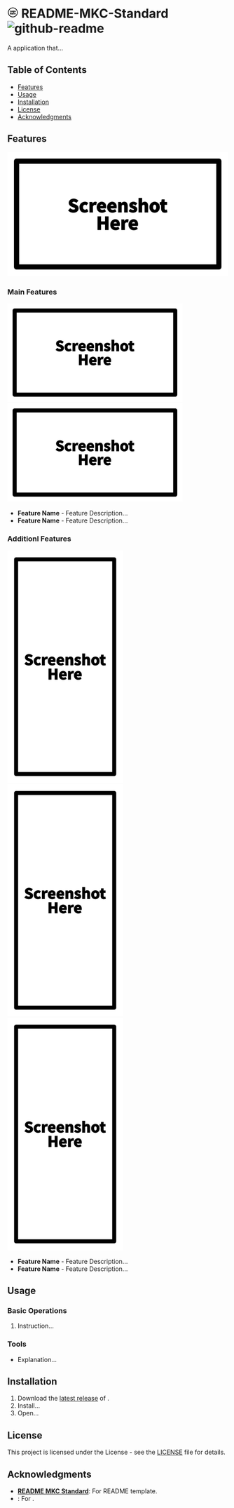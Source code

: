 # ![logo][logo-thumbnail] README-MKC-Standard ![github-readme][app-badge]
A <app-environment> application that...

## Table of Contents
- [Features](#features)
- [Usage](#usage)
- [Installation](#installation)
- [License](#license)
- [Acknowledgments](#acknowledgments)

## Features
![screenshot-landscape][single-landscape]

### Main Features
![screenshot-landscape][double-landscape] &nbsp;
![screenshot-landscape][double-landscape]
- **Feature Name** - Feature Description...
- **Feature Name** - Feature Description...

### Additionl Features
![screenshot-portrait][triple-portrait] &nbsp;
![screenshot-portrait][triple-portrait] &nbsp;
![screenshot-portrait][triple-portrait]
- **Feature Name** - Feature Description...
- **Feature Name** - Feature Description...

## Usage
### Basic Operations
1. Instruction...

### Tools
- Explanation...

## Installation
1. Download the [latest release][release-page] of <app-name>.
2. Install...
3. Open...

## License
This project is licensed under the <licence-name> License - see the [LICENSE](LICENSE) file for details.

## Acknowledgments
- **[README MKC Standard][readme-mkc-standard]**: For README template.
- <contributor>: For <contribution>.

<!-- Reference -->
[logo-thumbnail]: https://github.com/Mindkerchief/README-MKC-Standard/blob/e6aa6e5d50a7de43b5c7d51e576a6eff42c26573/assets/logo-thumbnail.png
[app-badge]: https://img.shields.io/badge/GitHub-README-FFFFFF

[single-landscape]: https://github.com/Mindkerchief/README-MKC-Standard/blob/e6aa6e5d50a7de43b5c7d51e576a6eff42c26573/assets/screenshot-single-landscape.png
[double-landscape]: https://github.com/Mindkerchief/README-MKC-Standard/blob/e6aa6e5d50a7de43b5c7d51e576a6eff42c26573/assets/screenshot-double-landscape.png
[triple-portrait]: https://github.com/Mindkerchief/README-MKC-Standard/blob/e6aa6e5d50a7de43b5c7d51e576a6eff42c26573/assets/screenshot-triple-portrait.png

[release-page]: https://github.com/Mindkerchief/README-MKC-Standard/releases
[readme-mkc-standard]: https://github.com/Mindkerchief/README-MKC-Standard
